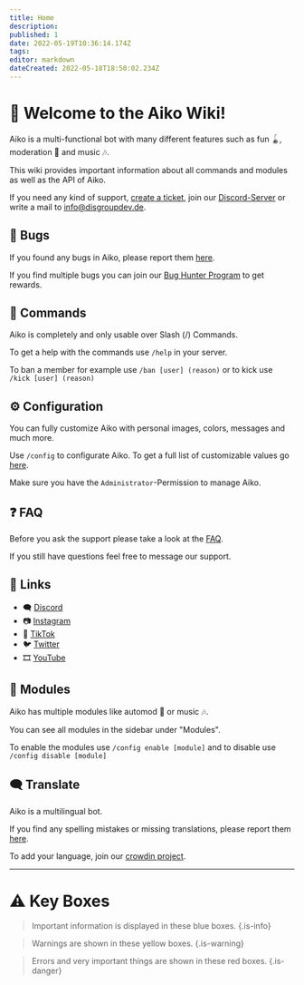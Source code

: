 ```yaml
---
title: Home
description: 
published: 1
date: 2022-05-19T10:36:14.174Z
tags: 
editor: markdown
dateCreated: 2022-05-18T18:50:02.234Z
---
```


# 👋 Welcome to the Aiko Wiki!

Aiko is a multi-functional bot with many different features such as fun 🪀, moderation 🔨 and music 🎶.

This wiki provides important information about all commands and modules as well as the API of Aiko.

If you need any kind of support, [create a ticket](https://disgroupdev.atlassian.net/servicedesk/customer/portal/1), join our [Discord-Server](https://discord.gg/xRveKFVUuG) or write a mail to info@disgroupdev.de.

## 🐞 Bugs
If you found any bugs in Aiko, please report them [here](https://disgroupdev.atlassian.net/servicedesk/customer/portal/1/group/2/create/11).

If you find multiple bugs you can join our [Bug Hunter Program](/en/bug-hunter-program) to get rewards.

## 📜 Commands

Aiko is completely and only usable over Slash (/) Commands.

To get a help with the commands use `/help` in your server.

To ban a member for example use `/ban [user] (reason)` or to kick use `/kick [user] (reason)`

## ⚙️ Configuration

You can fully customize Aiko with personal images, colors, messages and much more.

Use `/config` to configurate Aiko. To get a full list of customizable values go [here](/en/home).

Make sure you have the `Administrator`-Permission to manage Aiko.

## ❓ FAQ

Before you ask the support please take a look at the [FAQ](/en/faq).

If you still have questions feel free to message our support.

## 🔗 Links

- 🗨️ [Discord](https://discord.gg/xRveKFVUuG)
- 📷 [Instagram](https://instagram.com/disgroupdev)
- 🎥 [TikTok](https://tiktok.com/@disgroupdev)
- 🐦 [Twitter](https://twitter.com/disgroupdev)
- 🎞️ [YouTube](https://www.youtube.com/channel/UC-mkCjeOnspxaTRDc1qcUAQ)

## 🔧 Modules

Aiko has multiple modules like automod 🔨 or music 🎶.

You can see all modules in the sidebar under "Modules".

To enable the modules use `/config enable [module]` and to disable use `/config disable [module]`

## 🗨️ Translate

Aiko is a multilingual bot.

If you find any spelling mistakes or missing translations, please report them [here](https://disgroupdev.atlassian.net/servicedesk/customer/portal/1/group/2/create/13).

To add your language, join our [crowdin project](https://crowdin.com/project/aiko).

---

# ⚠️ Key Boxes

> Important information is displayed in these blue boxes.
{.is-info}

> Warnings are shown in these yellow boxes.
{.is-warning}

> Errors and very important things are shown in these red boxes.
{.is-danger}
